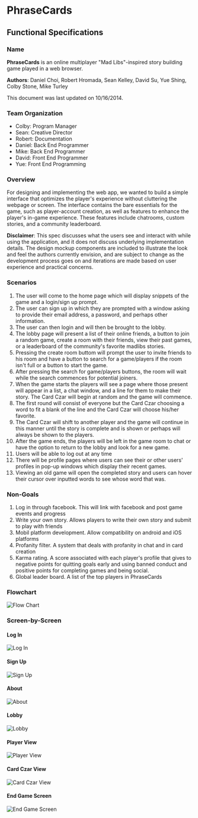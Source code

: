 # PhraseCards
## Functional Specifications

### Name

**PhraseCards** is an online multiplayer "Mad Libs"-inspired story building game played in a web browser.

**Authors**: Daniel Choi, Robert Hromada, Sean Kelley, David Su, Yue Shing, Colby Stone, Mike Turley

This document was last updated on 10/16/2014.

### Team Organization
- Colby: Program Manager
- Sean: Creative Director
- Robert: Documentation
- Daniel: Back End Programmer
- Mike: Back End Programmer
- David: Front End Programmer
- Yue: Front End Programming

### Overview
For designing and implementing the web app, we wanted to build a simple interface that optimizes the player's experience without cluttering the webpage or screen. The interface contains the bare essentials for the game, such as player-account creation, as well as features to enhance the player's in-game experience. These features include chatrooms, custom stories, and a community leaderboard.

**Disclaimer**: This spec discusses what the users see and interact with while using the application, and it does not discuss underlying implementation details.  The design mockup components are included to illustrate the look and feel the authors currently envision, and are subject to change as the development process goes on and iterations are made based on user experience and practical concerns.

### Scenarios

1. The user will come to the home page which will display snippets of the game and a login/sign up prompt.
2. The user can sign up in which they are prompted with a window asking to provide their email address, a password, and perhaps other information.
3. The user can then login and will then be brought to the lobby.
4. The lobby page will present a list of their online friends, a button to join a random game, create a room with their friends, view their past games, or a leaderboard of the community's favorite madlibs stories.
5. Pressing the create room buttom will prompt the user to invite friends to his room and have a button to search for a game/players if the room isn't full or a button to start the game.
6. After pressing the search for game/players buttons, the room will wait while the search commences for potential joiners.
7. When the game starts the players will see a page where those present will appear in a list, a chat window, and a line for them to make their story. The Card Czar will begin at random and the game will commence.
8. The first round will consist of everyone but the Card Czar choosing a word to fit a blank of the line and the Card Czar will choose his/her favorite.
9. The Card Czar will shift to another player and the game will continue in this manner until the story is complete and is shown or perhaps will always be shown to the players.
10. After the game ends, the players will be left in the game room to chat or have the option to return to the lobby and look for a new game.
11. Users will be able to log out at any time
12. There will be profile pages where users can see their or other users' profiles in pop-up windows which display their recent games.
13. Viewing an old game will open the completed story and users can hover their cursor over inputted words to see whose word that was.

### Non-Goals

1. Log in through facebook.  This will link with facebook and post game events and progress
2. Write your own story.  Allows players to write their own story and submit to play with friends
3. Mobil platform development.  Allow compatibility on android and iOS platforms
4. Profanity filter.  A system that deals with profanity in chat and in card creation
5. Karma rating.  A score associated with each player's profile that gives to negative points for quitting goals early and using banned conduct and positive points for completing games and being social.  
6. Global leader board.  A list of the top players in PhraseCards

### Flowchart

![Flow Chart](https://github.com/umass-cs-326/team-phrase-cards/blob/master/docs/fspec/images/PhraseCards.png "Flow Chart")


### Screen-by-Screen

#### Log In
![Log In](https://github.com/umass-cs-326/team-phrase-cards/blob/master/docs/fspec/images/login.png "Log In")

#### Sign Up
![Sign Up ](https://github.com/umass-cs-326/team-phrase-cards/blob/master/docs/fspec/images/signup.png "Sign Up")

#### About
![About ](https://github.com/umass-cs-326/team-phrase-cards/blob/master/docs/fspec/images/about.png "About")


#### Lobby
![Lobby ](https://github.com/umass-cs-326/team-phrase-cards/blob/master/docs/fspec/images/lobby.png "Lobby")


#### Player View
![Player View ](https://github.com/umass-cs-326/team-phrase-cards/blob/master/docs/fspec/images/player.png "Player View")

#### Card Czar View
![Card Czar View ](https://github.com/umass-cs-326/team-phrase-cards/blob/master/docs/fspec/images/czar.png "Card Czar View")


#### End Game Screen
![End Game Screen ](https://github.com/umass-cs-326/team-phrase-cards/blob/master/docs/fspec/images/endgame.png "End Game Screen")
